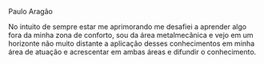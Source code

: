  Paulo Aragão

No intuito de sempre estar me aprimorando me desafiei a aprender algo fora da minha zona de conforto, sou da área metalmecânica e vejo em um horizonte não muito distante a aplicação desses conhecimentos em minha área de atuação e acrescentar em ambas áreas e difundir o conhecimento.

